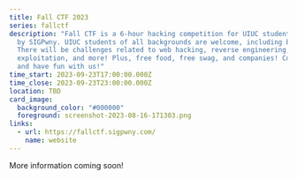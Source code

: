 ```yaml
---
title: Fall CTF 2023
series: fallctf
description: "Fall CTF is a 6-hour hacking competition for UIUC students hosted
  by SIGPwny. UIUC students of all backgrounds are welcome, including beginners!
  There will be challenges related to web hacking, reverse engineering, binary
  exploitation, and more! Plus, free food, free swag, and companies! Come learn
  and have fun with us!"
time_start: 2023-09-23T17:00:00.000Z
time_close: 2023-09-23T23:00:00.000Z
location: TBD
card_image:
  background_color: "#000000"
  foreground: screenshot-2023-08-16-171303.png
links:
  - url: https://fallctf.sigpwny.com/
    name: website
---
```

More information coming soon!